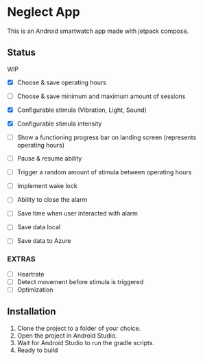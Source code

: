 # Neglect App

This is an Android smartwatch app made with jetpack compose. 

## Status
  WIP
- [x] Choose & save operating hours

- [ ] Choose & save minimum and maximum amount of sessions

- [x] Configurable stimula (Vibration, Light, Sound)

- [x] Configurable stimula intensity

- [ ] Show a functioning progress bar on landing screen (represents operating hours)

- [ ] Pause & resume ability

- [ ] Trigger a random amount of stimula between operating hours

- [ ] Implement wake lock

- [ ] Ability to close the alarm

- [ ] Save time when user interacted with alarm

- [ ] Save data local

- [ ] Save data to Azure

### EXTRAS
- [ ] Heartrate 
- [ ] Detect movement before stimula is triggered
- [ ] Optimization

## Installation

1. Clone the project to a folder of your choice.
2. Open the project in Android Studio.
3. Wait for Android Studio to run the gradle scripts.
4. Ready to build
